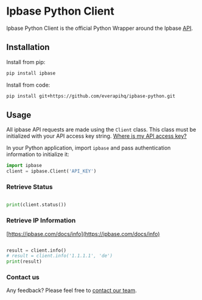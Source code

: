 # Ipbase Python Client #

Ipbase Python Client is the official Python Wrapper around the Ipbase [API](https://ipbase.com/).

## Installation

Install from pip:
````sh
pip install ipbase
````

Install from code:
````sh
pip install git+https://github.com/everapihq/ipbase-python.git
````

## Usage

All ipbase API requests are made using the `Client` class. This class must be initialized with your API access key string. [Where is my API access key?](https://app.ipbase.com/dashboard)

In your Python application, import `ipbase` and pass authentication information to initialize it:

````python
import ipbase
client = ipbase.Client('API_KEY')
````

### Retrieve Status

```python

print(client.status())

```

### Retrieve IP Information
[https://ipbase.com/docs/info](https://ipbase.com/docs/info)
```python

result = client.info()
# result = client.info('1.1.1.1', 'de')
print(result)

```


### Contact us
Any feedback? Please feel free to [contact our team](mailto:office@everapi.com).

